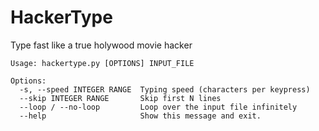 # HackerType
Type fast like a true holywood movie hacker

```
Usage: hackertype.py [OPTIONS] INPUT_FILE

Options:
  -s, --speed INTEGER RANGE  Typing speed (characters per keypress)
  --skip INTEGER RANGE       Skip first N lines
  --loop / --no-loop         Loop over the input file infinitely
  --help                     Show this message and exit.
```